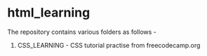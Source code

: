 # html_learning
The repository contains various folders as follows -
1. CSS_LEARNING - CSS tutorial practise from freecodecamp.org
